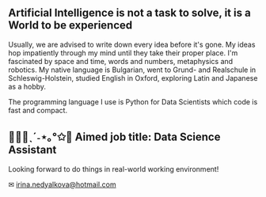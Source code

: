 ## Artificial Intelligence is not a task to solve, it is a World to be experienced
Usually, we are advised to write down every idea before it's gone. My ideas hop impatiently through my mind until they take their proper place. I'm fascinated by space and time, words and numbers, metaphysics and robotics. My native language is Bulgarian, went to Grund- and Realschule in Schleswig-Holstein, studied English in Oxford, exploring Latin and Japanese as a hobby.

The programming language I use is Python for Data Scientists which code is fast and compact.
## 👩🏻‍💻ˎˊ˗⋆｡°✩📄 Aimed job title: Data Science Assistant
Looking forward to do things in real-world working environment!

✉ irina.nedyalkova@hotmail.com

